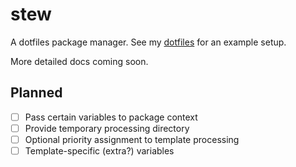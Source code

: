 # stew

A dotfiles package manager. See my [dotfiles](https://github.com/Dophin2009/dotfiles) for an example setup.

More detailed docs coming soon.

## Planned

-   [ ] Pass certain variables to package context
-   [ ] Provide temporary processing directory
-   [ ] Optional priority assignment to template processing
-   [ ] Template-specific (extra?) variables
